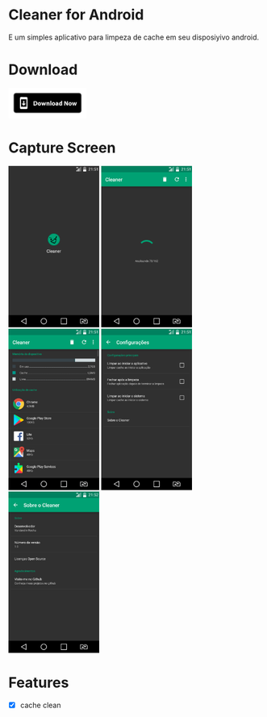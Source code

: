# Cleaner for Android

E um simples aplicativo para limpeza de cache em seu disposiyivo android.

# Download
[<img alt="Get it on Google Play" height="60" src="./devs/images/download_now.png">](./devs/app/Cleaner_1.0.apk)

# Capture Screen
<img src="./devs/screenshot/SCREEN_01.png" width="'180" height="320"/> <img src="./devs/screenshot/SCREEN_02.png" width="'180" height="320"/> <img src="./devs/screenshot/SCREEN_03.png" width="'180" height="320"/> <img src="./devs/screenshot/SCREEN_04.png" width="'180" height="320"/> <img src="./devs/screenshot/SCREEN_05.png" width="'180" height="320"/>

# Features

- [X] cache clean

